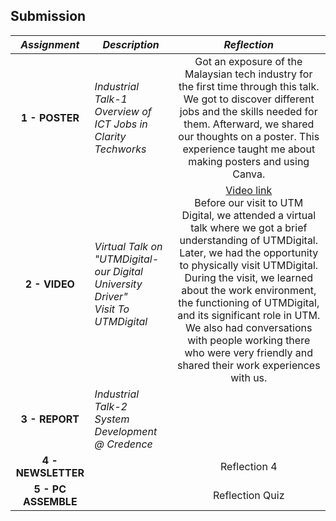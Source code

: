 ## Submission
| ***Assignment*** | ***Description***  | ***Reflection*** |
| :-----: |  ------ | :-----: | 
| **1 - POSTER** | *Industrial Talk-1<br>Overview of ICT Jobs in Clarity Techworks* | Got an exposure of the Malaysian tech industry for the first time through this talk. We got to discover different jobs and the skills needed for them. Afterward, we shared our thoughts on a poster. This experience taught me about making posters and using Canva. | 
| **2 - VIDEO** | *Virtual Talk on "UTMDigital- our Digital University Driver"<br>Visit To UTMDigital* | [Video link](https://drive.google.com/file/d/1dDFoLoXUEoc9mpdpDdKMQQEs3vR-gZ7C/view)<br> Before our visit to UTM Digital, we attended a virtual talk where we got a brief understanding of UTMDigital. Later, we had the opportunity to physically visit UTMDigital. During the visit, we learned about the work environment, the functioning of UTMDigital, and its significant role in UTM. We also had conversations with people working there who were very friendly and shared their work experiences with us. | 
| **3 - REPORT** | *Industrial Talk-2<br>System Development @ Credence* |  | 
| **4 - NEWSLETTER** |  | Reflection 4 |
| **5 - PC ASSEMBLE** |  | Reflection Quiz |
